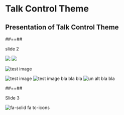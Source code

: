<!-- .slide: class="transition" -->

# Talk Control Theme

## Presentation of Talk Control Theme

<!-- .element: class="center" -->

##==##

slide 2

![](./assets/images/jf.jpg)<!-- .element: class="speaker" -->
![](./assets/images/jf.jpg)<!-- .element: class="speaker" -->

![](./assets/images/jf.jpg 'test image')

![](./assets/images/jf.jpg 'test image')<!-- .element: class="speaker" -->
![](./assets/images/jf.jpg 'test image')
bla bla bla ![un alt](./assets/images/jf.jpg 'test image') bla bla

##==##

Slide 3

![](fa-user 'fa-solid fa tc-icons')
